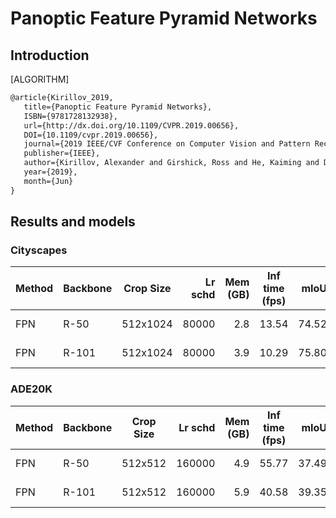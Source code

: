# Panoptic Feature Pyramid Networks

## Introduction

[ALGORITHM]

```latex
@article{Kirillov_2019,
   title={Panoptic Feature Pyramid Networks},
   ISBN={9781728132938},
   url={http://dx.doi.org/10.1109/CVPR.2019.00656},
   DOI={10.1109/cvpr.2019.00656},
   journal={2019 IEEE/CVF Conference on Computer Vision and Pattern Recognition (CVPR)},
   publisher={IEEE},
   author={Kirillov, Alexander and Girshick, Ross and He, Kaiming and Dollar, Piotr},
   year={2019},
   month={Jun}
}
```

## Results and models

### Cityscapes

| Method | Backbone | Crop Size | Lr schd | Mem (GB) | Inf time (fps) | mIoU  | mIoU(ms+flip) |                                                                                                                                                                               download                                                                                                                                                                               |
|--------|----------|-----------|--------:|---------:|----------------|------:|---------------|----------------------------------------------------------------------------------------------------------------------------------------------------------------------------------------------------------------------------------------------------------------------------------------------------------------------------------------------------------------------|
| FPN    | R-50     | 512x1024  |   80000 |      2.8 | 13.54          | 74.52 | 76.08         | [model](https://download.openmmlab.com/mmsegmentation/v0.5/sem_fpn/fpn_r50_512x1024_80k_cityscapes/fpn_r50_512x1024_80k_cityscapes_20200717_021437-94018a0d.pth) &#124; [log](https://download.openmmlab.com/mmsegmentation/v0.5/sem_fpn/fpn_r50_512x1024_80k_cityscapes/fpn_r50_512x1024_80k_cityscapes-20200717_021437.log.json)     |
| FPN    | R-101    | 512x1024  |   80000 |      3.9 | 10.29          | 75.80 | 77.40         | [model](https://download.openmmlab.com/mmsegmentation/v0.5/sem_fpn/fpn_r101_512x1024_80k_cityscapes/fpn_r101_512x1024_80k_cityscapes_20200717_012416-c5800d4c.pth) &#124; [log](https://download.openmmlab.com/mmsegmentation/v0.5/sem_fpn/fpn_r101_512x1024_80k_cityscapes/fpn_r101_512x1024_80k_cityscapes-20200717_012416.log.json) |

### ADE20K

| Method | Backbone | Crop Size | Lr schd | Mem (GB) | Inf time (fps) | mIoU  | mIoU(ms+flip) |                                                                                                                                                                       download                                                                                                                                                                       |
|--------|----------|-----------|--------:|---------:|----------------|------:|---------------|------------------------------------------------------------------------------------------------------------------------------------------------------------------------------------------------------------------------------------------------------------------------------------------------------------------------------------------------------|
| FPN    | R-50     | 512x512   |  160000 |      4.9 | 55.77          | 37.49 | 39.09         | [model](https://download.openmmlab.com/mmsegmentation/v0.5/sem_fpn/fpn_r50_512x512_160k_ade20k/fpn_r50_512x512_160k_ade20k_20200718_131734-5b5a6ab9.pth) &#124; [log](https://download.openmmlab.com/mmsegmentation/v0.5/sem_fpn/fpn_r50_512x512_160k_ade20k/fpn_r50_512x512_160k_ade20k-20200718_131734.log.json)     |
| FPN    | R-101    | 512x512   |  160000 |      5.9 | 40.58          | 39.35 | 40.72         | [model](https://download.openmmlab.com/mmsegmentation/v0.5/sem_fpn/fpn_r101_512x512_160k_ade20k/fpn_r101_512x512_160k_ade20k_20200718_131734-306b5004.pth) &#124; [log](https://download.openmmlab.com/mmsegmentation/v0.5/sem_fpn/fpn_r101_512x512_160k_ade20k/fpn_r101_512x512_160k_ade20k-20200718_131734.log.json) |
